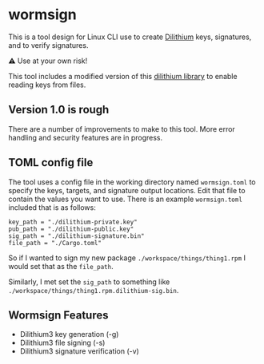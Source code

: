 # wormsign

This is a tool design for Linux CLI use to create [Dilithium](https://pq-crystals.org/dilithium/index.shtml) keys, signatures, and to verify signatures.

⚠️ Use at your own risk!

This tool includes a modified version of this [dilithium library](https://github.com/Argyle-Software/dilithium) to enable reading keys from files.

## Version 1.0 is rough

There are a number of improvements to make to this tool. More error handling and security features are in progress.

## TOML config file

The tool uses a config file in the working directory named `wormsign.toml` to specify the keys, targets, and signature output locations. Edit that file to contain the values you want to use. There is an example `wormsign.toml` included that is as follows:

```
key_path = "./dilithium-private.key"
pub_path = "./dilithium-public.key"
sig_path = "./dilithium-signature.bin"
file_path = "./Cargo.toml"
```

So if I wanted to sign my new package `./workspace/things/thing1.rpm` I would set that as the `file_path`.

Similarly, I met set the `sig_path` to something like `./workspace/things/thing1.rpm.dilithium-sig.bin`.

## Wormsign Features

- Dilithium3 key generation (-g)
- Dilithium3 file signing (-s)
- Dilithium3 signature verification (-v)

